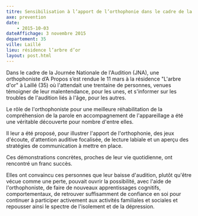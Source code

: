 ```yaml
---
titre: Sensibilisation à l’apport de l’orthophonie dans le cadre de la presbyacousie
axe: prevention
date: 
    - 2015-10-03
dateAffichage: 3 novembre 2015
departement: 35
ville: Laillé
lieu: résidence l’arbre d’or
layout: post.html
---
```

Dans le cadre de la Journée Nationale de l'Audition (JNA), une orthophoniste d’A Propos s’est rendue le 11 mars à la résidence "L'arbre d'or" à Laillé (35) où l'attendait une trentaine de personnes, venues témoigner de leur malentendance, pour les unes, et s'informer sur les troubles de l'audition liés à l'âge, pour les autres.

Le rôle de l'orthophoniste pour une meilleure réhabilitation de la compréhension de la parole en accompagnement de l'appareillage a été une véritable découverte pour nombre d'entre elles.

Il leur a été proposé, pour illustrer l'apport de l'orthophonie, des jeux d'écoute, d'attention auditive focalisée, de lecture labiale et un aperçu des stratégies de communication à mettre en place.

Ces démonstrations concrètes, proches  de leur vie quotidienne, ont rencontré un franc succès.

Elles ont convaincu ces personnes que leur baisse d'audition, plutôt qu'être vécue comme une perte, pouvait ouvrir la possibilité, avec l'aide de l'orthophoniste, de faire de nouveaux apprentissages cognitifs, comportementaux, de retrouver suffisamment de confiance en soi pour continuer à participer activement aux activités familiales et sociales et repousser ainsi le spectre de l'isolement et de la dépression.